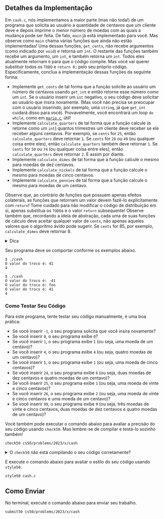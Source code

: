 ## Detalhes da Implementação

Em `cash.c`, nós implementamos a maior parte (mas não toda!) de um programa que solicita ao usuário a quantidade de centavos que um cliente deve e depois imprime o menor número de moedas com as quais a mudança pode ser feita. De fato, `main` já está implementado para você. Mas observe como `main` chama várias funções que ainda não estão implementadas! Uma dessas funções, `get_cents`, não recebe argumentos (como indicado por `void`) e retorna um `int`. O restante das funções também recebe um argumento, um `int`, e também retorna um `int`. Todos eles atualmente retornam `0` para que o código compile. Mas você vai querer substituir todos os `TODO` e `return 0;` pelo seu próprio código. Especificamente, conclua a implementação dessas funções da seguinte forma:

- Implemente `get_cents` de tal forma que a função solicite ao usuário um número de centavos usando `get_int` e então retorne esse número como um `int`. Se o usuário inserir um `int` negativo, o seu código deve solicitar ao usuário que insira novamente. (Mas você não precisa se preocupar com o usuário inserindo, por exemplo, uma `string`, já que `get_int` cuidará disso para você). Provavelmente, você encontrará um loop `do while`, como em [`mario.c`](https://cdn.cs50.net/2022/fall/lectures/1/src1/mario8.c?highlight), útil!
- Implemente `calculate_quarters` de tal forma que a função calcule (e retorne como um `int`) quantos trimestres um cliente deve receber se ele receber alguns centavos. Por exemplo, se `cents` for `25`, então `calculate_quarters` deve retornar `1`. Se `cents` for `26` ou `49` (ou qualquer coisa entre eles), então `calculate_quarters` também deve retornar `1`. Se `cents` for `50` ou `74` (ou qualquer coisa entre eles), então `calculate_quarters` deve retornar `2`. E assim por diante.
- Implemente `calculate_dimes` de tal forma que a função calcule o mesmo para moedas de dez centavos.
- Implemente `calculate_nickels` de tal forma que a função calcule o mesmo para moedas de cinco centavos.
- Implemente `calculate_pennies` de tal forma que a função calcule o mesmo para moedas de um centavo.

Observe que, ao contrário de funções que possuem apenas efeitos colaterais, as funções que retornam um valor devem fazê-lo explicitamente com `return`! Tome cuidado para não modificar o código de distribuição em si, apenas substitua os `TODO`s e o valor `return` subsequente! Observe também que, recordando a ideia de abstração, cada uma de suas funções de cálculo deve aceitar qualquer valor de `cents`, não apenas aqueles valores que o algoritmo ávido pode sugerir. Se `cents` for 85, por exemplo, `calculate_dimes` deve retornar 8.

<details><summary>Dica</summary><ul>
  <li data-marker="*">Lembre-se de que existem vários programas de exemplo no <a href="https://cdn.cs50.net/2022/fall/lectures/1/src1/">código-fonte</a> da Semana 1, que ilustram como as funções podem retornar um valor.</li>
</ul></details>

Seu programa deve se comportar conforme os exemplos abaixo.

```
$ ./cash
O valor do troco é: 41
4
```
```
$ ./cash
O valor do troco é: -41
O valor do troco é: foo
O valor do troco é: 41
4
```

### Como Testar Seu Código

Para este programa, tente testar seu código manualmente, é uma boa prática:

- Se você inserir `-1`, o seu programa solicita que você insira novamente?
- Se você inserir `0`, o seu programa exibe `0`?
- Se você inserir `1`, o seu programa exibe `1` (ou seja, uma moeda de um centavo)?
- Se você inserir `4`, o seu programa exibe `4` (ou seja, quatro moedas de um centavo)?
- Se você inserir `5`, o seu programa exibe `1` (ou seja, uma moeda de cinco centavos)?
- Se você inserir `24`, o seu programa exibe `6` (ou seja, duas moedas de dez centavos e quatro moedas de um centavo)?
- Se você inserir `25`, o seu programa exibe `1` (ou seja, uma moeda de vinte e cinco centavos)?
- Se você inserir `26`, o seu programa exibe `2` (ou seja, uma moeda de vinte e cinco centavos e uma moeda de um centavo)?
- Se você inserir `99`, o seu programa exibe `9` (ou seja, três moedas de vinte e cinco centavos, duas moedas de dez centavos e quatro moedas de um centavo)?

Você também pode executar o comando abaixo para avaliar a precisão do seu código usando `check50`. Mas lembre-se de compilar e testá-lo sozinho também!

```
check50 cs50/problems/2023/x/cash
```

<details><summary>O <code>check50</code> não está compilando o seu código corretamente?</summary><p>Certifique-se de ter modificado apenas as partes do programa marcadas como <code class="language-plaintext highlighter-rouge">TODO</code>. Se você modificar a função <code class="language-plaintext highlighter-rouge">main</code> ou adicionar quaisquer variáveis globais, por exemplo, seu código pode <strong>não ser compilado</strong>. O `check50testará` suas cinco funções independentemente, para além de verificar apenas a resposta final.</p></details>

E execute o comando abaixo para avaliar o estilo do seu código usando `style50`.

```
style50 cash.c
```

## Como Enviar

No terminal, execute o comando abaixo para enviar seu trabalho.

```
submit50 cs50/problems/2023/x/cash
```